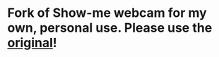 # Fork of Show-me webcam for my own, personal use. Please use the [original](https://github.com/showmewebcam/showmewebcam/)!
